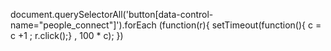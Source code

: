 document.querySelectorAll('button[data-control-name="people_connect"]').forEach (function(r){
setTimeout(function(){
c = c +1 ; 
r.click();} , 100 * c);
})
